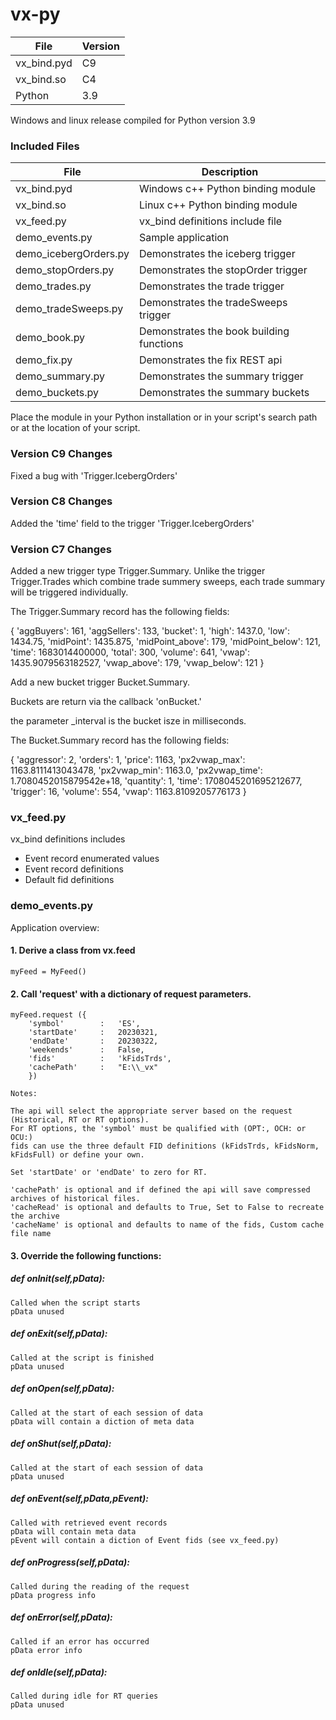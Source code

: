 # vx-py 

| File             | Version                               |
| ---------------- |-----------------------------------------|
| vx_bind.pyd     | C9                     |
| vx_bind.so       | C4                             |
| Python       |  3.9                               |

Windows and linux release compiled for Python version 3.9

### Included Files

| File             | Description                             |
| ---------------- |-----------------------------------------|
| vx_bind.pyd      | Windows c++ Python binding module                  |
| vx_bind.so       | Linux c++ Python binding module     |
| vx_feed.py       | vx_bind definitions include file    |
| demo_events.py       | Sample application    |
| demo_icebergOrders.py      | Demonstrates the iceberg trigger    |
| demo_stopOrders.py			| Demonstrates the stopOrder trigger    |
| demo_trades.py				| Demonstrates the trade trigger    |
| demo_tradeSweeps.py		| Demonstrates the tradeSweeps trigger    |
| demo_book.py				| Demonstrates the book building functions     |
| demo_fix.py				| Demonstrates the fix REST api     |
| demo_summary.py				| Demonstrates the summary trigger     |
| demo_buckets.py				| Demonstrates the summary buckets     |

Place the module in your Python installation or in your script's search path or at the location of your script.

### Version C9 Changes

Fixed a bug with 'Trigger.IcebergOrders'

### Version C8 Changes

Added the 'time' field to the trigger 'Trigger.IcebergOrders'

### Version C7 Changes

Added a new trigger type Trigger.Summary. Unlike the trigger Trigger.Trades which combine trade summery sweeps, each trade summary will be triggered individually.

The Trigger.Summary record has the following fields:

{
'aggBuyers': 161, 
'aggSellers': 133, 
'bucket': 1, 
'high': 1437.0, 
'low': 1434.75, 
'midPoint': 1435.875, 
'midPoint_above': 179, 
'midPoint_below': 121, 
'time': 1683014400000, 
'total': 300, 
'volume': 641, 
'vwap': 1435.9079563182527, 
'vwap_above': 179, 
'vwap_below': 121
}

Add a new bucket trigger Bucket.Summary.

Buckets are return via the callback 'onBucket.'

the parameter _interval is the bucket isze in milliseconds.

The Bucket.Summary record has the following fields:

{
'aggressor': 2, 
'orders': 1, 
'price': 1163, 
'px2vwap_max': 1163.8111413043478, 
'px2vwap_min': 1163.0, 
'px2vwap_time': 1.7080452015879542e+18, 
'quantity': 1, 
'time': 1708045201695212677, 
'trigger': 16, 
'volume': 554, 
'vwap': 1163.8109205776173
}


### vx_feed.py

vx_bind definitions includes

* Event record enumerated values
* Event record definitions
* Default fid definitions

### demo_events.py 

Application overview:

#### 1. Derive a class from   vx.feed

	myFeed = MyFeed()

#### 2. Call 'request' with a dictionary of request parameters.

	myFeed.request ({
		'symbol'		:	'ES',		
		'startDate'		:	20230321,
		'endDate'		:	20230322,
		'weekends'		:	False,
		'fids'			:	'kFidsTrds',
		'cachePath'		:	"E:\\_vx"	
		})
	
	Notes:

	The api will select the appropriate server based on the request (Historical, RT or RT options).
	For RT options, the 'symbol' must be qualified with (OPT:, OCH: or OCU:)
	fids can use the three default FID definitions (kFidsTrds, kFidsNorm, kFidsFull) or define your own.

	Set 'startDate' or 'endDate' to zero for RT.
	
	'cachePath' is optional and if defined the api will save compressed archives of historical files.
	'cacheRead' is optional and defaults to True, Set to False to recreate the archive
	'cacheName' is optional and defaults to name of the fids, Custom cache file name

#### 3. Override the following  functions:

##### def onInit(self,pData):
	Called when the script starts
	pData unused
##### def onExit(self,pData):	
	Called at the script is finished
	pData unused
##### def onOpen(self,pData):
	Called at the start of each session of data
	pData will contain a diction of meta data
##### def onShut(self,pData):
	Called at the start of each session of data
	pData unused
##### def onEvent(self,pData,pEvent):
	Called with retrieved event records
	pData will contain meta data
	pEvent will contain a diction of Event fids (see vx_feed.py)
##### def onProgress(self,pData):
	Called during the reading of the request
	pData progress info
##### def onError(self,pData):
	Called if an error has occurred
	pData error info
##### def onIdle(self,pData):
	Called during idle for RT queries
	pData unused